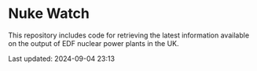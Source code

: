 # Nuke Watch

This repository includes code for retrieving the latest information available on the output of EDF nuclear power plants in the UK.

Last updated: 2024-09-04 23:13